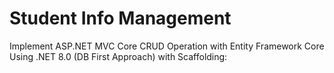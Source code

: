 # Student Info Management
Implement ASP.NET MVC Core CRUD Operation with Entity Framework Core Using .NET 8.0 (DB First Approach) with Scaffolding: